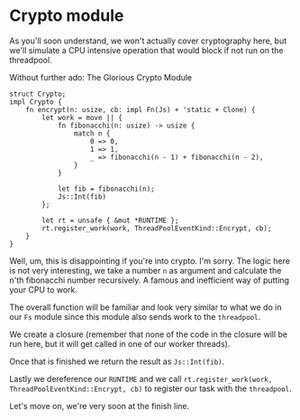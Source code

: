 # Crypto module

As you'll soon understand, we won't actually cover cryptography here, but we'll
simulate a CPU intensive operation that would block if not run on the threadpool.

Without further ado: The Glorious Crypto Module

```rust, no_run
struct Crypto;
impl Crypto {
    fn encrypt(n: usize, cb: impl Fn(Js) + 'static + Clone) {
        let work = move || {
            fn fibonacchi(n: usize) -> usize {
                match n {
                    0 => 0,
                    1 => 1,
                    _ => fibonacchi(n - 1) + fibonacchi(n - 2),
                }
            }

            let fib = fibonacchi(n);
            Js::Int(fib)
        };

        let rt = unsafe { &mut *RUNTIME };
        rt.register_work(work, ThreadPoolEventKind::Encrypt, cb);
    }
}
```
Well, um, this is disappointing if you're into crypto. I'm sorry. The logic here is not very interesting, we take a number `n` as argument and calculate
the n'th fibonacchi number recursively. A famous and inefficient way of putting your
CPU to work.

The overall function will be familiar and look very similar to what we do in our `Fs` module since this
module also sends work to the `threadpool`.

We create a closure (remember that none of the code in the closure will be
run here, but it will get called in one of our worker threads).

Once that is finished we return the result as `Js::Int(fib)`.

Lastly we dereference our `RUNTIME` and we call `rt.register_work(work, ThreadPoolEventKind::Encrypt, cb)` to register our task with the `threadpool`.

Let's move on, we're very soon at the finish line.
